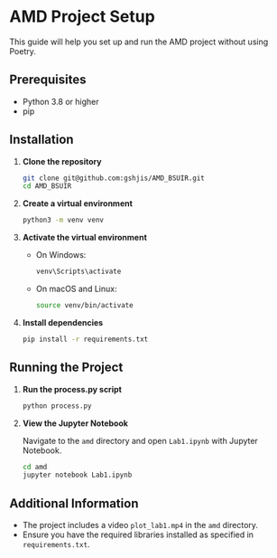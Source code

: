 # AMD Project Setup

This guide will help you set up and run the AMD project without using Poetry.

## Prerequisites

- Python 3.8 or higher
- pip

## Installation

1. **Clone the repository**

   ```bash
   git clone git@github.com:gshjis/AMD_BSUIR.git
   cd AMD_BSUIR
   ```

2. **Create a virtual environment**

   ```bash
   python3 -m venv venv
   ```

3. **Activate the virtual environment**

   - On Windows:

     ```bash
     venv\Scripts\activate
     ```

   - On macOS and Linux:

     ```bash
     source venv/bin/activate
     ```

4. **Install dependencies**

   ```bash
   pip install -r requirements.txt
   ```

## Running the Project

1. **Run the process.py script**

   ```bash
   python process.py
   ```

2. **View the Jupyter Notebook**

   Navigate to the `amd` directory and open `Lab1.ipynb` with Jupyter Notebook.

   ```bash
   cd amd
   jupyter notebook Lab1.ipynb
   ```

## Additional Information

- The project includes a video `plot_lab1.mp4` in the `amd` directory.
- Ensure you have the required libraries installed as specified in `requirements.txt`.
